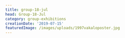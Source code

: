 ```yaml
---
title: group-18-jul
head: Group-18-Jul
category: group-exhibitions
creationDate: '2019-07-15'
featuredImage: /images/uploads/1997vakaloposter.jpg
---
```


